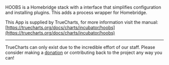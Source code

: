 HOOBS is a Homebridge stack with a interface that simplifies configuration and installing plugins. This adds a process wrapper for Homebridge.  


This App is supplied by TrueCharts, for more information visit the manual: [https://truecharts.org/docs/charts/incubator/hoobs](https://truecharts.org/docs/charts/incubator/hoobs)

---

TrueCharts can only exist due to the incredible effort of our staff.
Please consider making a [donation](https://truecharts.org/docs/about/sponsor) or contributing back to the project any way you can!
